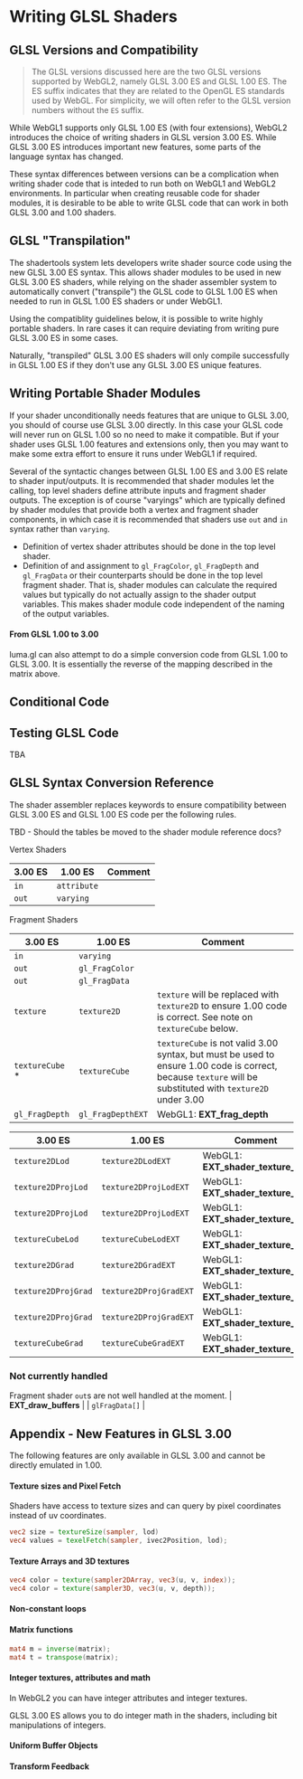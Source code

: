 # Writing GLSL Shaders

## GLSL Versions and Compatibility

> The GLSL versions discussed here are the two GLSL versions supported by WebGL2, namely GLSL 3.00 ES and GLSL 1.00 ES. The ES suffix indicates that they are related to the OpenGL ES standards used by WebGL. For simplicity, we will often refer to the GLSL version numbers without the `ES` suffix.

While WebGL1 supports only GLSL 1.00 ES (with four extensions), WebGL2 introduces the choice of writing shaders in GLSL version 3.00 ES. While GLSL 3.00 ES introduces important new features, some parts of the language syntax has changed.

These syntax differences between versions can be a complication when writing shader code that is inteded to run both on WebGL1 and WebGL2 environments. In particular when creating reusable code for shader modules, it is desirable to be able to write GLSL code that can work in both GLSL 3.00 and 1.00 shaders.


## GLSL "Transpilation"

The shadertools system lets developers write shader source code using the new GLSL 3.00 ES syntax. This allows shader modules to be used in new GLSL 3.00 ES shaders, while relying on the shader assembler system to automatically convert ("transpile") the GLSL code to GLSL 1.00 ES when needed to run in GLSL 1.00 ES shaders or under WebGL1.

Using the compatiblity guidelines below, it is possible to write highly portable shaders. In rare cases it can require deviating from writing pure GLSL 3.00 ES in some cases.

Naturally, "transpiled" GLSL 3.00 ES shaders will only compile successfully in GLSL 1.00 ES if they don't use any GLSL 3.00 ES unique features.


## Writing Portable Shader Modules

If your shader unconditionally needs features that are unique to GLSL 3.00, you should of course use GLSL 3.00 directly. In this case your GLSL code will never run on GLSL 1.00 so no need to make it compatible. But if your shader uses GLSL 1.00 features and extensions only, then you may want to make some extra effort to ensure it runs under WebGL1 if required.

Several of the syntactic changes between GLSL 1.00 ES and 3.00 ES relate to shader input/outputs. It is recommended that shader modules let the calling, top level shaders define attribute inputs and fragment shader outputs. The exception is of course "varyings" which are typically defined by shader modules that provide both a vertex and fragment shader components, in which case it is recommended that shaders use `out` and `in` syntax rather than `varying`.

* Definition of vertex shader attributes should be done in the top level shader.
* Definition of and assignment to `gl_FragColor`, `gl_FragDepth` and `gl_FragData` or their counterparts should be done in the top level fragment shader. That is, shader modules can calculate the required values but typically do not actually assign to the shader output variables. This makes shader module code independent of the naming of the output variables.


#### From GLSL 1.00 to 3.00

luma.gl can also attempt to do a simple conversion code from GLSL 1.00 to GLSL 3.00. It is essentially the reverse of the mapping described in the matrix above.


## Conditional Code


## Testing GLSL Code

TBA


## GLSL Syntax Conversion Reference

The shader assembler replaces keywords to ensure compatibility between GLSL 3.00 ES and GLSL 1.00 ES code per the following rules.

TBD - Should the tables be moved to the shader module reference docs?


Vertex Shaders

| 3.00 ES         | 1.00 ES     | Comment         |
| ---             | ---         | ---             |
| `in`            | `attribute` |                 |
| `out`           | `varying`   |                 |

Fragment Shaders

| 3.00 ES         | 1.00 ES        | Comment |
| ---             | ---            | ---     |
| `in`            | `varying`      |         |
| `out`           | `gl_FragColor` |         |
| `out`           | `gl_FragData`  |         |
| `texture`       | `texture2D`    | `texture` will be replaced with `texture2D` to ensure 1.00 code is correct. See note on `textureCube` below. |
| `textureCube` * | `textureCube`  | `textureCube` is not valid 3.00 syntax, but must be used to ensure 1.00 code is correct, because `texture` will be substituted with `texture2D` under 3.00 |
| `gl_FragDepth`  | `gl_FragDepthEXT` | WebGL1: **EXT_frag_depth** |


| 3.00 ES             | 1.00 ES                | Comment |
| ---                 | ---                    | --- |
| `texture2DLod`      | `texture2DLodEXT`      | WebGL1: **EXT_shader_texture_lod** |
| `texture2DProjLod`  | `texture2DProjLodEXT`  | WebGL1: **EXT_shader_texture_lod** |
| `texture2DProjLod`  | `texture2DProjLodEXT`  | WebGL1: **EXT_shader_texture_lod** |
| `textureCubeLod`    | `textureCubeLodEXT`    | WebGL1: **EXT_shader_texture_lod** |
| `texture2DGrad`     | `texture2DGradEXT`     | WebGL1: **EXT_shader_texture_lod** |
| `texture2DProjGrad` | `texture2DProjGradEXT` | WebGL1: **EXT_shader_texture_lod** |
| `texture2DProjGrad` | `texture2DProjGradEXT` | WebGL1: **EXT_shader_texture_lod** |
| `textureCubeGrad`   | `textureCubeGradEXT`   | WebGL1: **EXT_shader_texture_lod** |


### Not currently handled

Fragment shader `out`s are not well handled at the moment.
| **EXT_draw_buffers** |
| `glFragData[]` |


## Appendix - New Features in GLSL 3.00

The following features are only available in GLSL 3.00 and cannot be directly emulated in 1.00.


#### Texture sizes and Pixel Fetch

Shaders have access to texture sizes and can query by pixel coordinates instead of uv coordinates.

```glsl
vec2 size = textureSize(sampler, lod)
vec4 values = texelFetch(sampler, ivec2Position, lod);
```

#### Texture Arrays and 3D textures

```glsl
vec4 color = texture(sampler2DArray, vec3(u, v, index));
vec4 color = texture(sampler3D, vec3(u, v, depth));
```

#### Non-constant loops



#### Matrix functions

```glsl
mat4 m = inverse(matrix);
mat4 t = transpose(matrix);
```

#### Integer textures, attributes and math

In WebGL2 you can have integer attributes and integer textures.

GLSL 3.00 ES allows you to do integer math in the shaders, including bit manipulations of integers.


#### Uniform Buffer Objects


#### Transform Feedback


